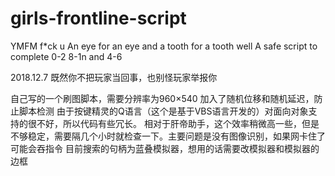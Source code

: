 # girls-frontline-script
YMFM f*ck u
An eye for an eye and a tooth for a tooth
well
A safe script to complete 0-2 8-1n and 4-6

2018.12.7
既然你不把玩家当回事，也别怪玩家举报你

自己写的一个刷图脚本，需要分辨率为960×540
加入了随机位移和随机延迟，防止脚本检测
由于按键精灵的Q语言（这个是基于VBS语言开发的）对面向对象支持的很不好，所以代码有些冗长。
相对于肝帝助手，这个效率稍微高一些，但是不够稳定，需要隔几个小时就检查一下。主要问题是没有图像识别，如果网卡住了可能会吞指令
目前搜索的句柄为蓝叠模拟器，想用的话需要改模拟器和模拟器的边框
